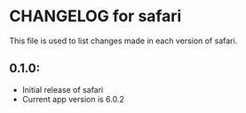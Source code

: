 # CHANGELOG for safari

This file is used to list changes made in each version of safari.

## 0.1.0:

* Initial release of safari
* Current app version is 6.0.2
